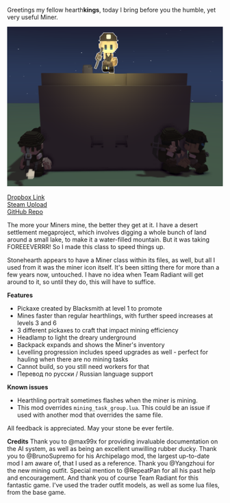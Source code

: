 Greetings my fellow hearth**kings**, today I bring before you the humble, yet very useful Miner.

![thumbnail](https://github.com/Moai-/miner_prof/blob/master/preview.png?raw=true)

[Dropbox Link](https://www.dropbox.com/s/g1mh5zlmtyp7kwf/miner_prof.smod?dl=0)  
[Steam Upload](https://steamcommunity.com/sharedfiles/filedetails/?id=1359741441)  
[GitHub Repo](https://github.com/Moai-/miner_prof)  

The more your Miners mine, the better they get at it. I have a desert settlement megaproject, which involves digging a whole bunch of land around a small lake, to make it a water-filled mountain. But it was taking FOREEEVERRR! So I made this class to speed things up.  

Stonehearth appears to have a Miner class within its files, as well, but all I used from it was the miner icon itself. It's been sitting there for more than a few years now, untouched. I have no idea when Team Radiant will get around to it, so until they do, this will have to suffice.  

**Features**

* Pickaxe created by Blacksmith at level 1 to promote
* Mines faster than regular hearthlings, with further speed increases at levels 3 and 6
* 3 different pickaxes to craft that impact mining efficiency
* Headlamp to light the dreary underground
* Backpack expands and shows the Miner's inventory
* Levelling progression includes speed upgrades as well - perfect for hauling when there are no mining tasks
* Cannot build, so you still need workers for that
* Перевод по русски / Russian language support

**Known issues**
* Hearthling portrait sometimes flashes when the miner is mining.
* This mod overrides `mining_task_group.lua`. This could be an issue if used with another mod that overrides the same file.

All feedback is appreciated. May your stone be ever fertile.

**Credits**
Thank you to @max99x for providing invaluable documentation on the AI system, as well as being an excellent unwilling rubber ducky. Thank you to @BrunoSupremo for his Archipelago mod, the largest up-to-date mod I am aware of, that I used as a reference. Thank you @Yangzhoui for the new mining outfit. Special mention to @RepeatPan for all his past help and encouragement. And thank you of course Team Radiant for this fantastic game. I've used the trader outfit models, as well as some lua files, from the base game.
